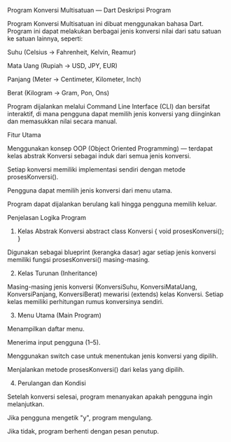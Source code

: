 Program Konversi Multisatuan — Dart
Deskripsi Program

Program Konversi Multisatuan ini dibuat menggunakan bahasa Dart.
Program ini dapat melakukan berbagai jenis konversi nilai dari satu satuan ke satuan lainnya, seperti:

Suhu (Celsius → Fahrenheit, Kelvin, Reamur)

Mata Uang (Rupiah → USD, JPY, EUR)

Panjang (Meter → Centimeter, Kilometer, Inch)

Berat (Kilogram → Gram, Pon, Ons)

Program dijalankan melalui Command Line Interface (CLI) dan bersifat interaktif, di mana pengguna dapat memilih jenis konversi yang diinginkan dan memasukkan nilai secara manual.

Fitur Utama

Menggunakan konsep OOP (Object Oriented Programming) — terdapat kelas abstrak Konversi sebagai induk dari semua jenis konversi.

Setiap konversi memiliki implementasi sendiri dengan metode prosesKonversi().

Pengguna dapat memilih jenis konversi dari menu utama.

Program dapat dijalankan berulang kali hingga pengguna memilih keluar.

Penjelasan Logika Program
1. Kelas Abstrak Konversi
abstract class Konversi {
  void prosesKonversi();
}


Digunakan sebagai blueprint (kerangka dasar) agar setiap jenis konversi memiliki fungsi prosesKonversi() masing-masing.

2. Kelas Turunan (Inheritance)

Masing-masing jenis konversi (KonversiSuhu, KonversiMataUang, KonversiPanjang, KonversiBerat) mewarisi (extends) kelas Konversi.
Setiap kelas memiliki perhitungan rumus konversinya sendiri.

3. Menu Utama (Main Program)

Menampilkan daftar menu.

Menerima input pengguna (1–5).

Menggunakan switch case untuk menentukan jenis konversi yang dipilih.

Menjalankan metode prosesKonversi() dari kelas yang dipilih.

4. Perulangan dan Kondisi

Setelah konversi selesai, program menanyakan apakah pengguna ingin melanjutkan.

Jika pengguna mengetik "y", program mengulang.

Jika tidak, program berhenti dengan pesan penutup.
